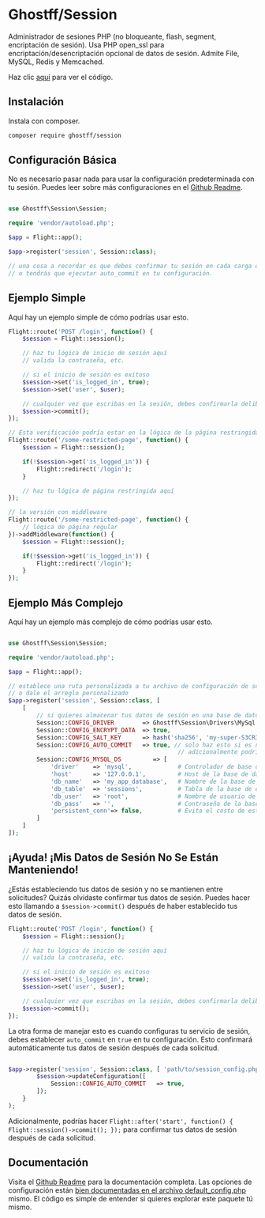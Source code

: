 # Ghostff/Session

Administrador de sesiones PHP (no bloqueante, flash, segment, encriptación de sesión). Usa PHP open_ssl para encriptación/desencriptación opcional de datos de sesión. Admite File, MySQL, Redis y Memcached.

Haz clic [aquí](https://github.com/Ghostff/Session) para ver el código.

## Instalación

Instala con composer.

```bash
composer require ghostff/session
```

## Configuración Básica

No es necesario pasar nada para usar la configuración predeterminada con tu sesión. Puedes leer sobre más configuraciones en el [Github Readme](https://github.com/Ghostff/Session).

```php

use Ghostff\Session\Session;

require 'vendor/autoload.php';

$app = Flight::app();

$app->register('session', Session::class);

// una cosa a recordar es que debes confirmar tu sesión en cada carga de página
// o tendrás que ejecutar auto_commit en tu configuración. 
```

## Ejemplo Simple

Aquí hay un ejemplo simple de cómo podrías usar esto.

```php
Flight::route('POST /login', function() {
	$session = Flight::session();

	// haz tu lógica de inicio de sesión aquí
	// valida la contraseña, etc.

	// si el inicio de sesión es exitoso
	$session->set('is_logged_in', true);
	$session->set('user', $user);

	// cualquier vez que escribas en la sesión, debes confirmarla deliberadamente.
	$session->commit();
});

// Esta verificación podría estar en la lógica de la página restringida, o envuelta con middleware.
Flight::route('/some-restricted-page', function() {
	$session = Flight::session();

	if(!$session->get('is_logged_in')) {
		Flight::redirect('/login');
	}

	// haz tu lógica de página restringida aquí
});

// la versión con middleware
Flight::route('/some-restricted-page', function() {
	// lógica de página regular
})->addMiddleware(function() {
	$session = Flight::session();

	if(!$session->get('is_logged_in')) {
		Flight::redirect('/login');
	}
});
```

## Ejemplo Más Complejo

Aquí hay un ejemplo más complejo de cómo podrías usar esto.

```php

use Ghostff\Session\Session;

require 'vendor/autoload.php';

$app = Flight::app();

// establece una ruta personalizada a tu archivo de configuración de sesión como el primer argumento
// o dale el arreglo personalizado
$app->register('session', Session::class, [ 
	[
		// si quieres almacenar tus datos de sesión en una base de datos (bueno si quieres algo como, "cerrar sesión en todos los dispositivos" funcionalidad)
		Session::CONFIG_DRIVER        => Ghostff\Session\Drivers\MySql::class,
		Session::CONFIG_ENCRYPT_DATA  => true,
		Session::CONFIG_SALT_KEY      => hash('sha256', 'my-super-S3CR3T-salt'), // por favor cambia esto a algo más
		Session::CONFIG_AUTO_COMMIT   => true, // solo haz esto si es necesario y/o es difícil de confirmar() tu sesión.
												// adicionalmente podrías hacer Flight::after('start', function() { Flight::session()->commit(); });
		Session::CONFIG_MYSQL_DS         => [
			'driver'    => 'mysql',             # Controlador de base de datos para PDO dns ej(mysql:host=...;dbname=...)
			'host'      => '127.0.0.1',         # Host de la base de datos
			'db_name'   => 'my_app_database',   # Nombre de la base de datos
			'db_table'  => 'sessions',          # Tabla de la base de datos
			'db_user'   => 'root',              # Nombre de usuario de la base de datos
			'db_pass'   => '',                  # Contraseña de la base de datos
			'persistent_conn'=> false,          # Evita el costo de establecer una nueva conexión cada vez que un script necesita hablar con una base de datos, lo que resulta en una aplicación web más rápida. ENCUENTRA EL LADO NEGATIVO TÚ MISMO
		]
	] 
]);
```

## ¡Ayuda! ¡Mis Datos de Sesión No Se Están Manteniendo!

¿Estás estableciendo tus datos de sesión y no se mantienen entre solicitudes? Quizás olvidaste confirmar tus datos de sesión. Puedes hacer esto llamando a `$session->commit()` después de haber establecido tus datos de sesión.

```php
Flight::route('POST /login', function() {
	$session = Flight::session();

	// haz tu lógica de inicio de sesión aquí
	// valida la contraseña, etc.

	// si el inicio de sesión es exitoso
	$session->set('is_logged_in', true);
	$session->set('user', $user);

	// cualquier vez que escribas en la sesión, debes confirmarla deliberadamente.
	$session->commit();
});
```

La otra forma de manejar esto es cuando configuras tu servicio de sesión, debes establecer `auto_commit` en `true` en tu configuración. Esto confirmará automáticamente tus datos de sesión después de cada solicitud.

```php

$app->register('session', Session::class, [ 'path/to/session_config.php', bin2hex(random_bytes(32)) ], function(Session $session) {
		$session->updateConfiguration([
			Session::CONFIG_AUTO_COMMIT   => true,
		]);
	}
);
```

Adicionalmente, podrías hacer `Flight::after('start', function() { Flight::session()->commit(); });` para confirmar tus datos de sesión después de cada solicitud.

## Documentación

Visita el [Github Readme](https://github.com/Ghostff/Session) para la documentación completa. Las opciones de configuración están [bien documentadas en el archivo default_config.php](https://github.com/Ghostff/Session/blob/master/src/default_config.php) mismo. El código es simple de entender si quieres explorar este paquete tú mismo.